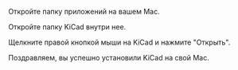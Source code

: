 Откройте папку приложений на вашем Mac.

Откройте папку KiCad внутри нее. 

Щелкните правой кнопкой мыши на KiCad и нажмите "Открыть". 

Поздравляем, вы успешно установили KiCad на свой Mac.